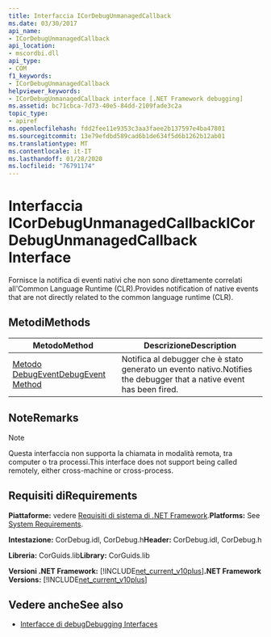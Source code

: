 ```yaml
---
title: Interfaccia ICorDebugUnmanagedCallback
ms.date: 03/30/2017
api_name:
- ICorDebugUnmanagedCallback
api_location:
- mscordbi.dll
api_type:
- COM
f1_keywords:
- ICorDebugUnmanagedCallback
helpviewer_keywords:
- ICorDebugUnmanagedCallback interface [.NET Framework debugging]
ms.assetid: bc71cbca-7d73-40e5-84dd-2109fade3c2a
topic_type:
- apiref
ms.openlocfilehash: fdd2fee11e9353c3aa3faee2b137597e4ba47801
ms.sourcegitcommit: 13e79efdbd589cad6b1de634f5d6b1262b12ab01
ms.translationtype: MT
ms.contentlocale: it-IT
ms.lasthandoff: 01/28/2020
ms.locfileid: "76791174"
---
```

# <a name="icordebugunmanagedcallback-interface"></a><span data-ttu-id="04a8c-102">Interfaccia ICorDebugUnmanagedCallback</span><span class="sxs-lookup"><span data-stu-id="04a8c-102">ICorDebugUnmanagedCallback Interface</span></span>
<span data-ttu-id="04a8c-103">Fornisce la notifica di eventi nativi che non sono direttamente correlati all'Common Language Runtime (CLR).</span><span class="sxs-lookup"><span data-stu-id="04a8c-103">Provides notification of native events that are not directly related to the common language runtime (CLR).</span></span>  
  
## <a name="methods"></a><span data-ttu-id="04a8c-104">Metodi</span><span class="sxs-lookup"><span data-stu-id="04a8c-104">Methods</span></span>  
  
|<span data-ttu-id="04a8c-105">Metodo</span><span class="sxs-lookup"><span data-stu-id="04a8c-105">Method</span></span>|<span data-ttu-id="04a8c-106">Descrizione</span><span class="sxs-lookup"><span data-stu-id="04a8c-106">Description</span></span>|  
|------------|-----------------|  
|[<span data-ttu-id="04a8c-107">Metodo DebugEvent</span><span class="sxs-lookup"><span data-stu-id="04a8c-107">DebugEvent Method</span></span>](icordebugunmanagedcallback-debugevent-method.md)|<span data-ttu-id="04a8c-108">Notifica al debugger che è stato generato un evento nativo.</span><span class="sxs-lookup"><span data-stu-id="04a8c-108">Notifies the debugger that a native event has been fired.</span></span>|  
  
## <a name="remarks"></a><span data-ttu-id="04a8c-109">Note</span><span class="sxs-lookup"><span data-stu-id="04a8c-109">Remarks</span></span>  
  
> [!NOTE]
> <span data-ttu-id="04a8c-110">Questa interfaccia non supporta la chiamata in modalità remota, tra computer o tra processi.</span><span class="sxs-lookup"><span data-stu-id="04a8c-110">This interface does not support being called remotely, either cross-machine or cross-process.</span></span>  
  
## <a name="requirements"></a><span data-ttu-id="04a8c-111">Requisiti di</span><span class="sxs-lookup"><span data-stu-id="04a8c-111">Requirements</span></span>  
 <span data-ttu-id="04a8c-112">**Piattaforme:** vedere [Requisiti di sistema di .NET Framework](../../../../docs/framework/get-started/system-requirements.md).</span><span class="sxs-lookup"><span data-stu-id="04a8c-112">**Platforms:** See [System Requirements](../../../../docs/framework/get-started/system-requirements.md).</span></span>  
  
 <span data-ttu-id="04a8c-113">**Intestazione:** CorDebug.idl, CorDebug.h</span><span class="sxs-lookup"><span data-stu-id="04a8c-113">**Header:** CorDebug.idl, CorDebug.h</span></span>  
  
 <span data-ttu-id="04a8c-114">**Libreria:** CorGuids.lib</span><span class="sxs-lookup"><span data-stu-id="04a8c-114">**Library:** CorGuids.lib</span></span>  
  
 <span data-ttu-id="04a8c-115">**Versioni .NET Framework:** [!INCLUDE[net_current_v10plus](../../../../includes/net-current-v10plus-md.md)]</span><span class="sxs-lookup"><span data-stu-id="04a8c-115">**.NET Framework Versions:** [!INCLUDE[net_current_v10plus](../../../../includes/net-current-v10plus-md.md)]</span></span>  
  
## <a name="see-also"></a><span data-ttu-id="04a8c-116">Vedere anche</span><span class="sxs-lookup"><span data-stu-id="04a8c-116">See also</span></span>

- [<span data-ttu-id="04a8c-117">Interfacce di debug</span><span class="sxs-lookup"><span data-stu-id="04a8c-117">Debugging Interfaces</span></span>](debugging-interfaces.md)

